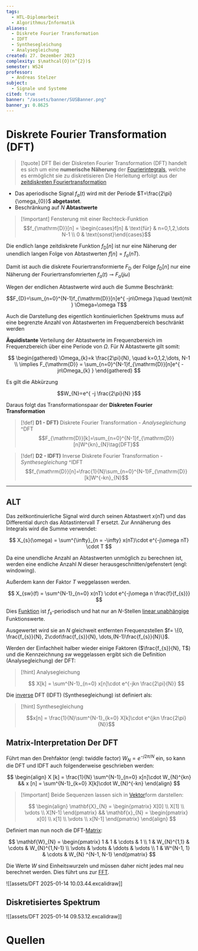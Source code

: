 ```yaml
---
tags:
  - HTL-Diplomarbeit
  - Algorithmus/Informatik
aliases:
  - Diskrete Fourier Transformation
  - IDFT
  - Synthesegleichung
  - Analysegleichung
created: 27. Dezember 2023
complexity: $\mathcal{O}(n^{2})$
semester: WS24
professor:
  - Andreas Stelzer
subject:
  - Signale und Systeme
cited: true
banner: "/assets/banner/SUSBanner.png"
banner_y: 0.8625
---
```


# Diskrete Fourier Transformation (DFT)

> [!quote] DFT
> Bei der Diskreten Fourier Transformation (DFT) handelt es sich um eine **numerische Näherung** der [Fourierintegrals](../../Systemtheorie/Fouriertransformation.md), welche es ermöglicht sie zu diskretisieren
> Die Herleitung erfolgt aus der [zeitdiskreten Fouriertransformation](Poissonsche%20Summenformel.md#**Zeitdiskrete**%20Fouriertransformation)

- Das aperiodische Signal $f_{a}(t)$ wird mit der Periode $T=\frac{2\pi}{\omega_{0}}$ **abgetastet**.
- Beschränkung auf $N$ **Abtastwerte**

> [!important] Fensterung mit einer Rechteck-Funktion
> $$f_{\mathrm{D}}[n] = \begin{cases}f[n] & \text{für} & n=0,1,2,\dots N-1 \\ 0 & \text{sonst}\end{cases}$$ 

Die endlich lange zeitdiskrete Funktion $f_{\mathrm{D}}[n]$ ist nur eine Näherung der unendlich langen Folge von Abtastwerten $f[n] = f_{a}(nT)$.

Damit ist auch die diskrete Fouriertransformierte $F_{\mathrm{D}}$ der Folge $f_{\mathrm{D}}[n]$ nur eine Näherung der Fouriertransfomrierten $f_a(t)\multimap F_{a}(j\omega)$

Wegen der endlichen Abtastwerte wird auch die Summe Beschränkt:

$$F_{D}=\sum_{n=0}^{N-1}f_{\mathrm{D}}[n]e^{ -jn\Omega }\quad \text{mit } \Omega=\omega T$$

Auch die Darstellung des eigentlich kontinuierlichen Spektrums muss auf eine begrenzte Anzahl von Abtastwerten im Frequenzbereich beschränkt werden

**Äquidistante** Verteilung der Abtastwerte im Frequenzbereich im Frequenzbereich über eine Periode von $\Omega$. Für $N$ Abtastwerte gilt somit:

$$
\begin{gathered}
\Omega_{k}=k \frac{2\pi}{N}, \quad k=0,1,2,\dots, N-1 \\
\implies F_{\mathrm{D}} = \sum_{n=0}^{N-1}f_{\mathrm{D}}[n]e^{ -jn\Omega_{k} }
\end{gathered}
$$

Es gilt die Abkürzung

$$W_{N}=e^{ -j \frac{2\pi}{N} }$$

Daraus folgt das Transformationspaar der **Diskreten Fourier Transformation**

> [!def] **D1 - DFT)** Diskrete Fourier Transformation - *Analysegleichung* ^DFT
> $$F_{\mathrm{D}}[k]=\sum_{n=0}^{N-1}f_{\mathrm{D}}[n]W^{kn}_{N}\tag{DFT}$$

> [!def] **D2 - IDFT)** Inverse Diskrete Fourier Transformation - *Synthesegleichung* ^IDFT
> $$f_{\mathrm{D}}[n]=\frac{1}{N}\sum_{n=0}^{N-1}F_{\mathrm{D}}[k]W^{-kn}_{N}$$

---
## ALT



Das zeitkontinuierliche Signal wird durch seinen Abtastwert $x(nT)$ und das Differential durch das Abtastintervall $T$ ersetzt. Zur Annäherung des Integrals wird die Summe verwendet:

$$ X_{s}(\omega) = \sum^{\infty}_{n = -\infty} x(nT)\cdot e^{-j\omega nT} \cdot T $$

Da eine unendliche Anzahl an Abtastwerten unmöglich zu berechnen ist, werden eine endliche Anzahl $N$ dieser herausgeschnitten/gefenstert (engl: windowing).

Außerdem kann der Faktor $T$ weggelassen werden.

$$ X_{sw}(f) = \sum^{N-1}_{n=0} x(nT) \cdot e^{-j\omega n \frac{f}{f_{s}}} $$

Dies [Funktion](../../Mathematik/Algebra/Abbild.md) ist $f_{s}$-periodisch und hat nur an $N$-Stellen [linear unabhängige](../../Mathematik/Algebra/Lineare%20Abhängigkeit.md) Funktionswerte.

Ausgewertet wird sie an $N$ gleichweit entfernten Frequenzstellen $f= \{0, \frac{f_{s}}{N}, 2\cdot\frac{f_{s}}{N}, \dots,(N-1)\frac{f_{s}}{N}\}$.

Werden der Einfachheit halber wieder einige Faktoren ($\frac{f_{s}}{N}, T$) und die Kennzeichnung $sw$ weggelassen ergibt sich die Definition (Analysegleichung) der DFT:

> [!hint] Analysegleichung
>
> $$
> X[k] = \sum^{N-1}_{n=0} x[n]\cdot e^{-jkn \frac{2\pi}{N}}
> $$

Die [inverse](Gauß-Jordan-Verfahren.md) DFT (IDFT) (Synthesegleichung) ist definiert als:

> [!hint] Synthesegleichung
>
> $$x[n] = \frac{1}{N}\sum^{N-1}_{k=0} X[k]\cdot e^{jkn \frac{2\pi}{N}}$$


## Matrix-Interpretation Der DFT

Führt man den Drehfaktor (engl: twiddle factor) $W_{N} = e^{-j2\pi/N}$ ein, so kann die DFT und IDFT auch folgenderweise geschrieben werden:

$$
\begin{align}
X [k] = \frac{1}{N} \sum^{N-1}_{n=0} x[n]\cdot W_{N}^{kn} && x [n] = \sum^{N-1}_{k=0} X[k]\cdot W_{N}^{-kn}
\end{align}
$$

> [!important] Beide Sequenzen lassen sich in [Vektor](../../Mathematik/Algebra/Vektor.md)form darstellen:
>
> $$
\begin{align}  
\mathbf{X}_{N} = \begin{pmatrix}  
X[0] \\  
X[1] \\  
\vdots \\  
X[N-1]  
\end{pmatrix} &&  
\mathbf{x}_{N} = \begin{pmatrix}  
x[0] \\  
x[1] \\  
\vdots \\  
x[N-1]  
\end{pmatrix}  
\end{align}
> $$

Definiert man nun noch die DFT-[Matrix](Matrix.md):

$$
\mathbf{W}_{N} = \begin{pmatrix}
1 & 1 & \cdots & 1  \\
1 & W_{N}^{1,1} & \cdots & W_{N}^{1,N-1}  \\
\vdots  & \vdots & \ddots & \vdots \\
1 & W^{N-1, 1} & \cdots & W_{N} ^{N-1, N-1}
\end{pmatrix}
$$

Die Werte $W$ sind Einheitswurzeln und müssen daher nicht jedes mal neu berechnet werden. Dies führt uns zur [FFT](FFT.md).

![[assets/DFT 2025-01-14 10.03.44.excalidraw]]

## Diskretisiertes Spektrum

![[assets/DFT 2025-01-14 09.53.12.excalidraw]]

# Quellen

[^1]: Digitale Signalverarbeitung - Daniel ch. v. Grüningen